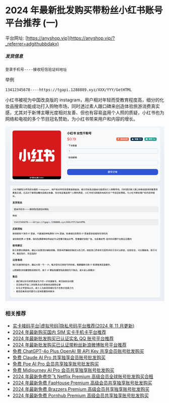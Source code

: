 # 2024 年最新批发购买带粉丝小红书账号平台推荐 (一)


平台网址: [https://anyshop.vip](https://anyshop.vip/?_referrer=adgithubbdakx)

##### 发货信息

```
登录手机号----接收短信验证码地址
```

举例

```
13412345678----https://tgapi.1288889.xyz/XXX/YYY/GetHTML
```

小红书被视为中国改良版的 instagram，用户相对年轻而受教育程度高，细分的化妆品搜索功能成功打入购物市场，同时透过素人跟口碑来创造体验旅游消费真实感，尤其对于新博主曝光度相对友善、但也有容易盗用个人照的质疑，小红书也为网络和电视的多个节目冠名赞助，为小红书带来用户和内容的增长。

![anyshop.vip](./anyshop.png)

### 相关推荐

- [实卡接码平台|虚拟号码|隐私号码平台推荐(2024 年 11 月更新)](https://github.com/bdakx/top-sms-platforms)
- [2024 年最新购买国内 SIM 实卡手机卡平台推荐](https://github.com/bdakx/top-cn-sim-card)
- [2024 年最新批发购买已认证实名 QQ 账号平台推荐](https://github.com/bdakx/top-qq)
- [2024 年最新批发购买已认证带粉丝新浪微博账号平台推荐](https://github.com/bdakx/top-weibo)
- [免费 ChatGPT-4o Plus OpenAI 带 API Key 共享会员账号批发购买](https://github.com/bdakx/free-chatgpt-plus02)
- [免费 Claude AI Pro 共享独享会员账号批发购买](https://github.com/bdakx/free-claude-ai-pro02)
- [免费 Poe AI Pro 会员共享独享账号批发购买](https://github.com/bdakx/free-poe-ai-pro02)
- [免费 Midjourney AI Pro 会员共享独享账号批发购买](https://github.com/bdakx/free-midjourney-pro-02)
- [2024 年最新免费奈飞 Netflix Premium 高级会员全球账号批发购买合租](https://github.com/bdakx/free-netflix-accounts)
- [2024 年最新免费 FapHouse Premium 高级会员共享独享账号批发购买](https://github.com/bdakx/free-faphouse-accounts)
- [2024 年最新免费 Brazzers Premium 高级会员共享独享账号批发购买](https://github.com/bdakx/free-brazzers-accounts)
- [2024 年最新免费 Pornhub Premium 高级会员共享独享账号批发购买](https://github.com/bdakx/free-pornhub-accounts)
